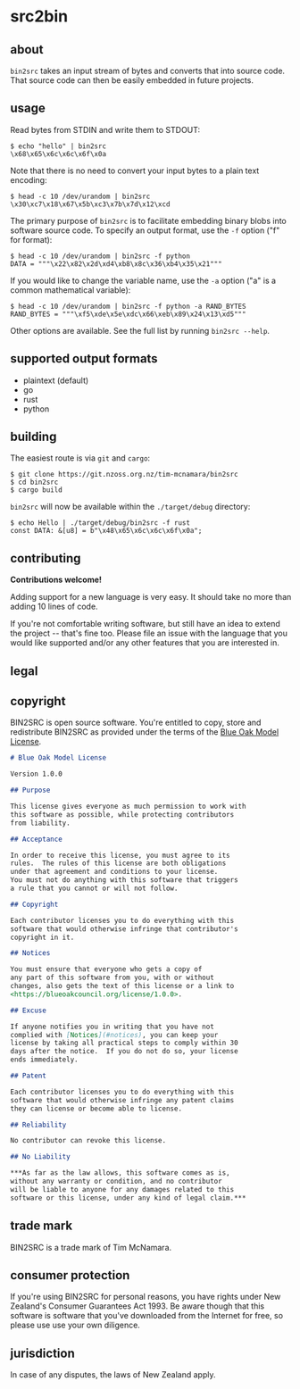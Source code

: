 src2bin
=======

about
-----

`bin2src` takes an input stream of bytes and converts
that into source code. That source code can then be 
easily embedded in future projects.


usage
-----

Read bytes from STDIN and write them to STDOUT:

    $ echo "hello" | bin2src
    \x68\x65\x6c\x6c\x6f\x0a

Note that there is no need to convert your input bytes to a plain text encoding:

    $ head -c 10 /dev/urandom | bin2src 
    \x30\xc7\x18\x67\x5b\xc3\x7b\x7d\x12\xcd

The primary purpose of `bin2src` is to facilitate embedding binary blobs into software source code.
To specify an output format, use the `-f` option ("f" for format):

    $ head -c 10 /dev/urandom | bin2src -f python
    DATA = """\x22\x82\x2d\xd4\xb8\x8c\x36\xb4\x35\x21"""

If you would like to change the variable name, use the `-a` option ("a" is a common mathematical variable):

    $ head -c 10 /dev/urandom | bin2src -f python -a RAND_BYTES
    RAND_BYTES = """\xf5\xde\x5e\xdc\x66\xeb\x89\x24\x13\xd5"""

Other options are available. See the full list by running `bin2src --help`. 

supported output formats
------------------------

- plaintext (default)
- go
- rust
- python

building
--------

The easiest route is via `git` and `cargo`:

    $ git clone https://git.nzoss.org.nz/tim-mcnamara/bin2src
    $ cd bin2src
    $ cargo build

`bin2src` will now be available within the `./target/debug` directory:

    $ echo Hello | ./target/debug/bin2src -f rust
    const DATA: &[u8] = b"\x48\x65\x6c\x6c\x6f\x0a";


contributing
------------

**Contributions welcome!**

Adding support for a new language is very easy. It should take no 
more than adding 10 lines of code. 

If you're not comfortable writing software, but still have an idea to
extend the project -- that's fine too. Please file an issue with the language that you would like
supported and/or any other features that you are 
interested in.


legal
-----

## copyright

BIN2SRC is open source software. You're entitled to copy, store and redistribute 
BIN2SRC as provided under the terms of the [Blue Oak Model License][].

[Blue Oak Model License]: https://blueoakcouncil.org/license/1.0.0

```markdown
# Blue Oak Model License

Version 1.0.0

## Purpose

This license gives everyone as much permission to work with
this software as possible, while protecting contributors
from liability.

## Acceptance

In order to receive this license, you must agree to its
rules.  The rules of this license are both obligations
under that agreement and conditions to your license.
You must not do anything with this software that triggers
a rule that you cannot or will not follow.

## Copyright

Each contributor licenses you to do everything with this
software that would otherwise infringe that contributor's
copyright in it.

## Notices

You must ensure that everyone who gets a copy of
any part of this software from you, with or without
changes, also gets the text of this license or a link to
<https://blueoakcouncil.org/license/1.0.0>.

## Excuse

If anyone notifies you in writing that you have not
complied with [Notices](#notices), you can keep your
license by taking all practical steps to comply within 30
days after the notice.  If you do not do so, your license
ends immediately.

## Patent

Each contributor licenses you to do everything with this
software that would otherwise infringe any patent claims
they can license or become able to license.

## Reliability

No contributor can revoke this license.

## No Liability

***As far as the law allows, this software comes as is,
without any warranty or condition, and no contributor
will be liable to anyone for any damages related to this
software or this license, under any kind of legal claim.***
```

## trade mark

BIN2SRC is a trade mark of Tim McNamara.


## consumer protection

If you're using BIN2SRC for personal reasons, you have rights under New 
Zealand's Consumer Guarantees Act 1993. Be aware though that this 
software is software that you've downloaded from the Internet for 
free, so please use use your own diligence.


## jurisdiction

In case of any disputes, the laws of New Zealand apply.